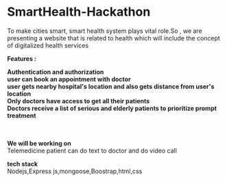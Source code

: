 # SmartHealth-Hackathon

To make cities smart, smart health system plays vital role.So , we are presenting a website that is related to health  which  will include the concept of digitalized health services  <br>

**Features :**     <br>

  **Authentication and authorization**<br>
  **user can book an appointment with doctor** <br>
  **user gets nearby hospital's location and also gets distance from user's location** <br>
   **Only doctors have access to get  all their patients** <br>
**Doctors receive a list of serious and elderly patients to prioritize prompt treatment**<br>
<br>
<br>

**We will be working on**<br>
Telemedicine patient can do text  to doctor and do video call <br>

**tech stack**<br>
Nodejs,Express js,mongoose,Boostrap,html,css<br>
<br>



